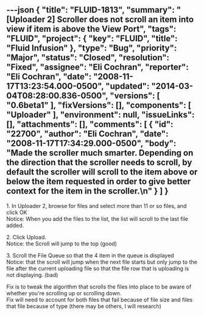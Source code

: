 ---json
{
  "title": "FLUID-1813",
  "summary": "[Uploader 2] Scroller does not scroll an item into view if item is above the View Port",
  "tags": "FLUID",
  "project": {
    "key": "FLUID",
    "title": "Fluid Infusion"
  },
  "type": "Bug",
  "priority": "Major",
  "status": "Closed",
  "resolution": "Fixed",
  "assignee": "Eli Cochran",
  "reporter": "Eli Cochran",
  "date": "2008-11-17T13:23:54.000-0500",
  "updated": "2014-03-04T08:28:00.836-0500",
  "versions": [
    "0.6beta1"
  ],
  "fixVersions": [],
  "components": [
    "Uploader"
  ],
  "environment": null,
  "issueLinks": [],
  "attachments": [],
  "comments": [
    {
      "id": "22700",
      "author": "Eli Cochran",
      "date": "2008-11-17T17:34:29.000-0500",
      "body": "Made the scroller much smarter. Depending on the direction that the scroller needs to scroll, by default the scroller will scroll to the item above or below the item requested in order to give better context for the item in the scroller.\n"
    }
  ]
}
---
1\. In Uploader 2, browse for files and select more than 11 or so files, and click OK\
Notice: When you add the files to the list, the list will scroll to the last file added.&#x20;

2\. Click Upload.\
Notice: the Scroll will jump to the top (good)

3\. Scroll the File Queue so that the 4 item in the queue is displayed\
Notice: that the scroll will jump when the next file starts but only jump to the file after the current uploading file so that the file row that is uploading is not displaying.  (bad)

Fix is to tweak the algorithm that scrolls the files into place to be aware of whether you're scrolling up or scrolling down. \
Fix will need to account for both files that fail because of file size and files that file because of type (there may be others, I will research)

        
